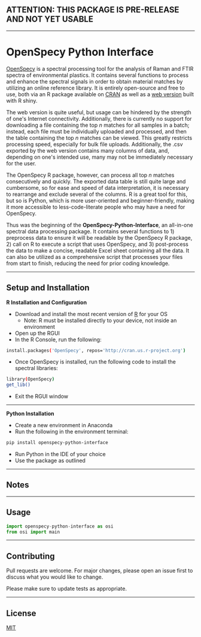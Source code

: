 ## **ATTENTION: THIS PACKAGE IS PRE-RELEASE AND NOT YET USABLE**
---
# OpenSpecy Python Interface

[OpenSpecy](https://github.com/wincowgerDEV/OpenSpecy-package) is a spectral processing tool for the analysis of Raman and FTIR spectra of environmental plastics. It contains several functions to process and enhance the spectral signals in order to obtain material matches by utilizing an online reference library. It is entirely open-source and free to use, both via an R package available on [CRAN](https://cran.r-project.org/web/packages/OpenSpecy/index.html) as well as a [web version](https://www.openanalysis.org/openspecy/) built with R shiny.

The web version is quite useful, but usage can be hindered by the strength of one's Internet connectivity. Additionally, there is currently no support for downloading a file containing the top *n* matches for all samples in a batch; instead, each file must be individually uploaded and processed, and then the table containing the top *n* matches can be viewed. This greatly restricts processing speed, especially for bulk file uploads. Additionally, the .csv exported by the web version contains many columns of data, and, depending on one's intended use, many may not be immediately necessary for the user. 

The OpenSpecy R package, however, can process all top *n* matches consecutively and quickly. The exported data table is still quite large and cumbersome, so for ease and speed of data interpretation, it is necessary to rearrange and exclude several of the columns. R is a great tool for this, but so is Python, which is more user-oriented and beginner-friendly, making it more accessible to less-code-literate people who may have a need for OpenSpecy.

Thus was the beginning of the **OpenSpecy-Python-Interface**, an all-in-one spectral data processing package. It contains several functions to 1) preprocess data to ensure it will be readable by the OpenSpecy R package, 2) call on R to execute a script that uses OpenSpecy, and 3) post-process the data to make a concise, readable Excel sheet containing all the data. It can also be utilized as a comprehensive script that processes your files from start to finish, reducing the need for prior coding knowledge.

---
## Setup and Installation
**R Installation and Configuration**
* Download and install the most recent version of [R](https://cran.r-project.org/) for your OS
  - Note: R must be installed directly to your device, not inside an environment
* Open up the RGUI
* In the R Console, run the following:
```bash
install.packages('OpenSpecy', repos='http://cran.us.r-project.org')
```
* Once OpenSpecy is installed, run the following code to install the spectral libraries:
```bash
library(OpenSpecy)
get_lib()
```
* Exit the RGUI window
---
**Python Installation**
* Create a new environment in Anaconda
* Run the following in the environment terminal:
```bash
pip install openspecy-python-interface
```
* Run Python in the IDE of your choice
* Use the package as outlined

---
## Notes
---
## Usage

```python
import openspecy-python-interface as osi
from osi import main


```

---
## Contributing

Pull requests are welcome. For major changes, please open an issue first
to discuss what you would like to change.

Please make sure to update tests as appropriate.

---
## License

[MIT](https://choosealicense.com/licenses/mit/)